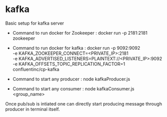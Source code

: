 # kafka
Basic setup for kafka server

- Command to run docker for Zookeeper : 
  docker run -p 2181:2181 zookeeper

- Command to run docker for kafka : 
  docker run -p 9092:9092 \
  -e KAFKA_ZOOKEEPER_CONNECT=<PRIVATE_IP>:2181 \
  -e KAFKA_ADVERTISED_LISTENERS=PLAINTEXT://<PRIVATE_IP>:9092 \
  -e KAFKA_OFFSETS_TOPIC_REPLICATION_FACTOR=1 \
  confluentinc/cp-kafka

- Command to start any producer : 
  node kafkaProducer.js

- Command to start any consumer : 
  node kafkaConsumer.js <group_name>

Once pub/sub is intiated one can directly start producing message through producer in terminal itself.

